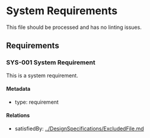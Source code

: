 # System Requirements

This file should be processed and has no linting issues.

## Requirements

### SYS-001 System Requirement

This is a system requirement.

#### Metadata
* type: requirement

#### Relations
* satisfiedBy: [../DesignSpecifications/ExcludedFile.md](../DesignSpecifications/ExcludedFile.md)
